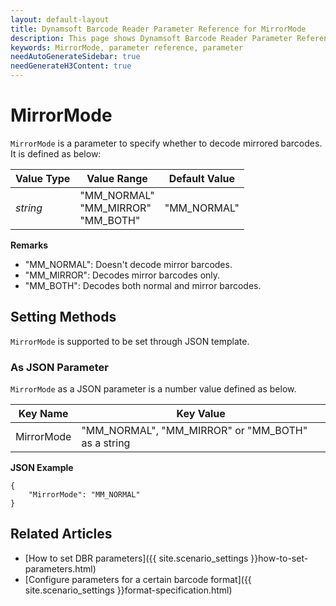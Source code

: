 ```yaml
---
layout: default-layout
title: Dynamsoft Barcode Reader Parameter Reference for MirrorMode
description: This page shows Dynamsoft Barcode Reader Parameter Reference for MirrorMode.
keywords: MirrorMode, parameter reference, parameter
needAutoGenerateSidebar: true
needGenerateH3Content: true
---
```



# MirrorMode 

`MirrorMode` is a parameter to specify whether to decode mirrored barcodes. It is defined as below:

| Value Type | Value Range | Default Value |
| ---------- | ----------- | ------------- |
| *string* | "MM_NORMAL"<br>"MM_MIRROR"<br>"MM_BOTH" | "MM_NORMAL"  |

**Remarks**     
- "MM_NORMAL": Doesn't decode mirror barcodes.
- "MM_MIRROR": Decodes mirror barcodes only.
- "MM_BOTH": Decodes both normal and mirror barcodes.


    
## Setting Methods
`MirrorMode` is supported to be set through JSON template.

### As JSON Parameter
`MirrorMode` as a JSON parameter is a number value defined as below.   

| Key Name | Key Value |
| -------- | --------- |
| MirrorMode | "MM_NORMAL", "MM_MIRROR" or "MM_BOTH" as a string |


**JSON Example**   
```
{
    "MirrorMode": "MM_NORMAL"
}
```


<!--
## Impacts on Performance
### Speed
`MirrorMode` has no influence on the Speed.

### Read Rate
Setting `MirrorMode` to an appropriate value may improve the Read Rate. 

### Accuracy
`MirrorMode` has no influence on the Accuracy.

-->
## Related Articles
- [How to set DBR parameters]({{ site.scenario_settings }}how-to-set-parameters.html)
- [Configure parameters for a certain barcode format]({{ site.scenario_settings }}format-specification.html)